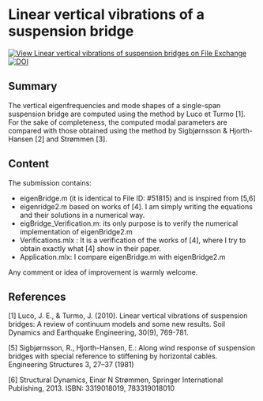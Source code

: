 # Linear vertical vibrations of a  suspension bridge

[![View Linear vertical vibrations of suspension bridges on File Exchange](https://www.mathworks.com/matlabcentral/images/matlab-file-exchange.svg)](https://se.mathworks.com/matlabcentral/fileexchange/54649-linear-vertical-vibrations-of-suspension-bridges)
[![DOI](https://zenodo.org/badge/263912798.svg)](https://zenodo.org/badge/latestdoi/263912798)

## Summary

The vertical eigenfrequencies and mode shapes of a single-span suspension bridge are computed using the method by Luco et Turmo [1]. For the sake of completeness, the computed modal parameters are compared with those obtained using the method by Sigbjørnsson & Hjorth-Hansen [2] and Strømmen [3].


## Content
The submission contains:
- eigenBridge.m (it is identical to File ID: #51815) and is inspired from [5,6]
- eigenridge2.m based on works of [4]. I am simply writing the equations and their solutions in a numerical way.
- eigBridge_Verification.m: its only purpose is to verify the numerical implementation of eigenBridge2.m
- Verifications.mlx : It is a verification of the works of [4], where I try to obtain exactly what [4] show in their paper.
- Application.mlx: I compare eigenBridge.m with eigenBridge2.m

Any comment or idea of improvement is warmly welcome.

## References

[1] Luco, J. E., & Turmo, J. (2010). Linear vertical vibrations of suspension bridges: A review of continuum models and some new results. Soil Dynamics and Earthquake Engineering, 30(9), 769-781.

[5] Sigbjørnsson, R., Hjorth-Hansen, E.: Along wind response of suspension bridges with special reference to stiffening by horizontal cables. Engineering Structures 3, 27–37 (1981)

[6] Structural Dynamics, Einar N Strømmen, Springer International Publishing, 2013. ISBN: 3319018019, 783319018010
